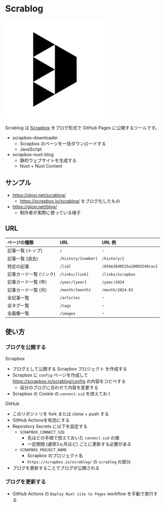 # Scrablog

![Scrablog Icon](docs/scrablog_logo.png)

Scrablog は [Scrapbox](https://scrapbox.io/product) をブログ形式で GitHub Pages に公開するツールです。

- scrapbox-downloader
    - Scrapbox のページを一括ダウンロードする
    - JavaScript
- scrapbox-nuxt-blog
    - 静的ウェブサイトを生成する
    - Nuxt + Nuxt Content

## サンプル

- https://gloxi.net/scrablog/
    - https://scrapbox.io/scrablog/ をブログ化したもの
- https://gloxi.net/blog/
    - 制作者が実際に使っている様子

## URL

| ページの種類 | URL | URL 例 |
|:---|:---|:---|
| 記事一覧 (トップ) | `/` | - |
| 記事一覧 (過去) | `/history/[number]` | `/history/2` |
| 特定の記事 | `/[id]` | `/659e26d0525a20002549cac2` |
| 記事カード一覧 (リンク) | `/links/[link]` | `/links/Scrapbox` |
| 記事カード一覧 (年) | `/year/[year]` | `/year/2024` |
| 記事カード一覧 (月) | `/month/[month]` | `/month/2024-03` |
| 全記事一覧 | `/articles` | - |
| 全タグ一覧 | `/tags` | - |
| 全画像一覧 | `/images` | - |

## 使い方

### ブログを公開する

Scrapbox

- ブログとして公開する Scrapbox プロジェクト を作成する
- Scrapbox に `config` ページを作成して https://scrapbox.io/scrablog/config の内容をコピペする
    - 自分のブログに合わせて内容を変更する
- Scrapbox の Cookie の `connect.sid` を控えておく

GitHub

- このリポジトリを fork または clone + push する
- GitHub Actionsを有効にする
- Repository Secrets に以下を設定する
	- `SCRAPBOX_CONNECT_SID`
        - 先ほどの手順で控えておいた `connect.sid` の値
        - 一定期間 (通常3ヵ月ほど) ごとに更新する必要がある
	- `SCRAPBOX_PROJECT_NAME`
        - Scrapbox のプロジェクト名
        - `https://scrapbox.io/scrablog/` の `scrablog` の部分
- ブログを更新することでブログが公開される

### ブログを更新する

- GitHub Actions の `Deploy Nuxt site to Pages` workflow を手動で実行する
